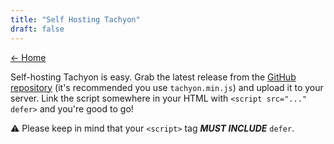 ```yaml
---
title: "Self Hosting Tachyon"
draft: false
---
```


<link rel="stylesheet" as="style" crossorigin href="https://cdn.jsdelivr.net/gh/orioncactus/pretendard@v1.3.6/dist/web/static/pretendard-std.css" />
<link rel="stylesheet" href="/wave.css">

[← Home](/#using-tachyon)

Self-hosting Tachyon is easy. Grab the latest release from the [GitHub repository](https://github.com/weebney/tachyon/tree/main/tachyon) (it's recommended you use `tachyon.min.js`) and upload it to your server. Link the script somewhere in your HTML with `<script src="..." defer>` and you're good to go!

⚠ Please keep in mind that your `<script>` tag ***MUST INCLUDE*** `defer`.